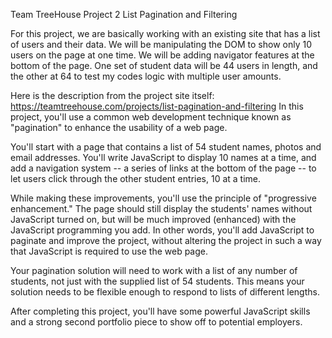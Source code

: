 Team TreeHouse Project 2 List Pagination and Filtering

For this project, we are basically working with an existing site that has a list of users and their data. We will be manipulating the DOM to show only 10 users on the page at one time. We will be adding navigator features at the bottom of the page. One set of student data will be 44 users in length, and the other at 64 to test my codes logic with multiple user amounts.

Here is the description from the project site itself: https://teamtreehouse.com/projects/list-pagination-and-filtering In this project, you'll use a common web development technique known as "pagination" to enhance the usability of a web page.

You'll start with a page that contains a list of 54 student names, photos and email addresses. You'll write JavaScript to display 10 names at a time, and add a navigation system -- a series of links at the bottom of the page -- to let users click through the other student entries, 10 at a time.

While making these improvements, you'll use the principle of "progressive enhancement." The page should still display the students' names without JavaScript turned on, but will be much improved (enhanced) with the JavaScript programming you add. In other words, you'll add JavaScript to paginate and improve the project, without altering the project in such a way that JavaScript is required to use the web page.

Your pagination solution will need to work with a list of any number of students, not just with the supplied list of 54 students. This means your solution needs to be flexible enough to respond to lists of different lengths.

After completing this project, you'll have some powerful JavaScript skills and a strong second portfolio piece to show off to potential employers.
